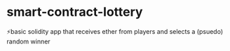 # smart-contract-lottery
⚡️basic solidity app that receives ether from players and selects a (psuedo) random winner
